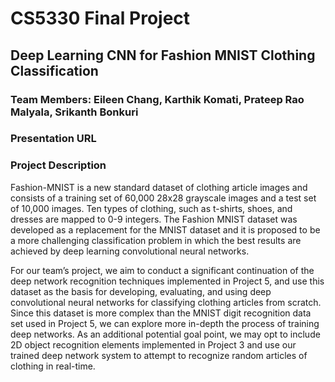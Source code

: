 # CS5330 Final Project

## Deep Learning CNN for Fashion MNIST Clothing Classification

### Team Members: Eileen Chang, Karthik Komati, Prateep Rao Malyala, Srikanth Bonkuri

### Presentation URL


### Project Description

Fashion-MNIST is a new standard dataset of clothing article images and consists of a training set of 60,000 28x28 grayscale images and a test set of 10,000 images. Ten types of clothing, such as t-shirts, shoes, and dresses are mapped to 0-9 integers. The Fashion MNIST dataset was developed as a replacement for the MNIST dataset and it is proposed to be a more challenging classification problem in which the best results are achieved by deep learning convolutional neural networks.

For our team’s project, we aim to conduct a significant continuation of the deep network recognition techniques implemented in Project 5, and use this dataset as the basis for developing, evaluating, and using deep convolutional neural networks for classifying clothing articles from scratch. Since this dataset is more complex than the MNIST digit recognition data set used in Project 5, we can explore more in-depth the process of training deep networks. As an additional potential goal point, we may opt to include 2D object recognition elements implemented in Project 3 and use our trained deep network system to attempt to recognize random articles of clothing in real-time.
